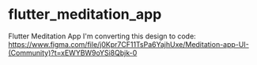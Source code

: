 # flutter_meditation_app
 Flutter Meditation App
 I'm converting this design to code: https://www.figma.com/file/j0Kpr7CF11TsPa6YajhUxe/Meditation-app-UI-(Community)?t=xEWYBW9oYSi8Qbjk-0
